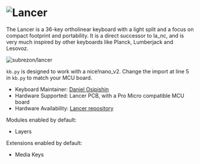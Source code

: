 # ![Lancer](https://github.com/subrezon/lancer)

The Lancer is a 36-key ortholinear keyboard with a light split and a focus on compact footprint and portability. It is a direct successor to la_nc, and is very much inspired by other keyboards like Planck, Lumberjack and Lesovoz.

![subrezon/lancer](https://i.imgur.com/W41Vx4rh.jpg)

`kb.py` is designed to work with a nice!nano_v2. Change the import at line 5 in `kb.py` to match your MCU board.

* Keyboard Maintainer: [Daniel Osipishin](https://github.com/subrezon)
* Hardware Supported: Lancer PCB, with a Pro Micro compatible MCU board
* Hardware Availability: [Lancer repository](https://github.com/subrezon/lancer)

Modules enabled by default:

* Layers

Extensions enabled by default:

* Media Keys
